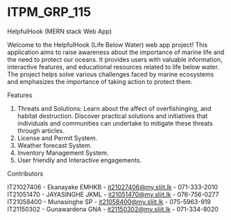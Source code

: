 # ITPM_GRP_115

HelpfulHook (MERN stack Web App)

Welcome to the HelpfulHook (Life Below Water) web app project! This application aims to raise awareness about the importance of marine life and the need to protect our oceans. It provides users with valuable information, interactive features, and educational resources related to life below water.
The project helps solve various challenges faced by marine ecosystems and emphasizes the importance of taking action to protect them.

Features

   1. Threats and Solutions: Learn about the affect of overfishinging, and habitat destruction. Discover practical solutions and initiatives that individuals and communities can undertake to mitigate these threats through articles.
   2. License and Permit System.
   3. Weather forecast System.
   4. Inventory Management System.
   5. User friendly and Interactive engagements.

Contributors

IT21027406 - Ekanayake EMHKB - it21027406@my.sliit.lk - 071-333-2010
IT21051470 - JAYASINGHE JKML - it21051470@my.sliit.lk - 076-756-0277
IT21058400 - Munasinghe SP -  it21058400@my.sliit.lk - 075-5963-919
IT21150302 - Gunawardena GNA - it21150302@my.sliit.lk - 071-334-8020
